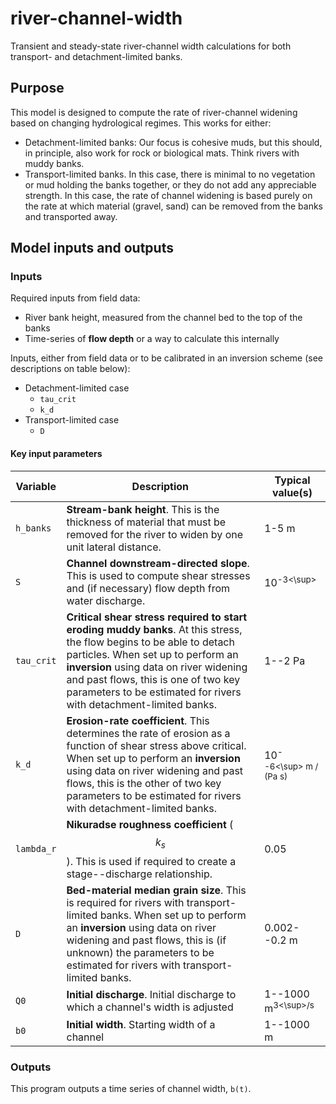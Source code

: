 # river-channel-width
Transient and steady-state river-channel width calculations for both transport- and detachment-limited banks.

## Purpose

This model is designed to compute the rate of river-channel widening based on changing hydrological regimes. This works for either:
* Detachment-limited banks: Our focus is cohesive muds, but this should, in principle, also work for rock or biological mats. Think rivers with muddy banks.
* Transport-limited banks. In this case, there is minimal to no vegetation or mud holding the banks together, or they do not add any appreciable strength. In this case, the rate of channel widening is based purely on the rate at which material (gravel, sand) can be removed from the banks and transported away.

## Model inputs and outputs

### Inputs

Required inputs from field data:
* River bank height, measured from the channel bed to the top of the banks
* Time-series of **flow depth** or a way to calculate this internally

Inputs, either from field data or to be calibrated in an inversion scheme (see descriptions on table below):
* Detachment-limited case
  * `tau_crit`
  * `k_d`
* Transport-limited case
  * `D`

#### Key input parameters

| **Variable** 	| **Description**                                                                                                                                                                                                                                                                                                   	| **Typical value(s)**        	|
|--------------	|-------------------------------------------------------------------------------------------------------------------------------------------------------------------------------------------------------------------------------------------------------------------------------------------------------------------	|-----------------------------	|
| `h_banks`    	| **Stream-bank height**. This is the thickness of material that must be removed for the river to widen by one unit lateral distance.                                                                                                                                                                               	| 1-5 m                       	|
| `S`          	| **Channel downstream-directed slope**. This is used to compute shear stresses and (if necessary) flow depth from water discharge.                                                                                                                                                                                 	| 10<sup>-3<\sup>             	|
| `tau_crit`   	| **Critical shear stress required to start eroding muddy banks**. At this stress, the flow begins to be able to detach particles. When set up to perform an **inversion** using data on river widening and past flows, this is one of two key parameters to be estimated for rivers with detachment-limited banks. 	| 1--2 Pa                     	|
| `k_d`        	| **Erosion-rate coefficient**. This determines the rate of erosion as a function of shear stress above critical. When set up to perform an **inversion** using data on river widening and past flows, this is the other of two key parameters to be estimated for rivers with detachment-limited banks.            	| 10<sup>--6<\sup> m / (Pa s) 	|
| `lambda_r`   	| **Nikuradse roughness coefficient** ($$k_s$$). This is used if required to create a stage--discharge relationship.                                                                                                                                                                                                	| 0.05                        	|
| `D`          	| **Bed-material median grain size**. This is required for rivers with transport-limited banks. When set up to perform an **inversion** using data on river widening and past flows, this is (if unknown) the parameters to be estimated for rivers with transport-limited banks.                                   	| 0.002--0.2 m                	|
| `Q0`         	| **Initial discharge**. Initial discharge to which a channel's width is adjusted                                                                                                                                                                                                                                   	| 1--1000 m<sup>3<\sup>/s     	|
| `b0`         	| **Initial width**. Starting width of a channel                                                                                                                                                                                                                                                                    	| 1--1000 m                   	|

### Outputs

This program outputs a time series of channel width, `b(t)`.
